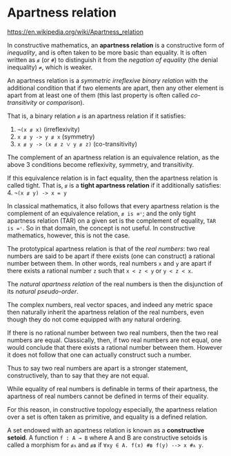 # Apartness relation

https://en.wikipedia.org/wiki/Apartness_relation

In constructive mathematics, an **apartness relation** is a constructive form of *inequality*, and is often taken to be more basic than equality. It is often written as `⧣` (or `#`) to distinguish it from the *negation of equality* (the denial inequality) `≠`, which is weaker.

An apartness relation is a *symmetric irreflexive binary relation* with the additional condition that if two elements are apart, then any other element is apart from at least one of them (this last property is often called *co-transitivity* or *comparison*).

That is, a binary relation `⧣` is an apartness relation if it satisfies:
1. `¬(x ⧣ x)`                 (irreflexivity)
2. `x ⧣ y -> y ⧣ x`            (symmetry)
3. `x ⧣ y -> (x ⧣ z ⋁ y ⧣ z)`   (co-transitivity)

The complement of an apartness relation is an equivalence relation, as the above 3 conditions become reflexivity, symmetry, and transitivity.

If this equivalence relation is in fact equality, then the apartness relation is called tight. That is, `⧣` is a **tight apartness relation** if it additionally satisfies:
4. `¬(x ⧣ y) -> x = y`


In classical mathematics, it also follows that every apartness relation is the complement of an equivalence relation, `⧣ is ≡ᶜ`; and the only tight apartness relation (TAR) on a given set is the complement of equality, `TAR is =ᶜ`. So in that domain, the concept is not useful. In constructive mathematics, however, this is not the case.

The prototypical apartness relation is that of the *real numbers*: two real numbers are said to be apart if there exists (one can construct) a rational number between them. In other words, real numbers `x` and `y` are apart if there exists a rational number `z` such that `x < z < y` or `y < z < x`.

The *natural apartness relation* of the real numbers is then the disjunction of its *natural pseudo-order*.

The complex numbers, real vector spaces, and indeed any metric space then naturally inherit the apartness relation of the real numbers, even though they do not come equipped with any natural ordering.

If there is no rational number between two real numbers, then the two real numbers are equal. Classically, then, if two real numbers are not equal, one would conclude that there exists a rational number between them. However it does not follow that one can actually construct such a number.

Thus to say two real numbers are apart is a stronger statement, constructively, than to say that they are not equal.

While equality of real numbers is definable in terms of their apartness, the apartness of real numbers cannot be defined in terms of their equality.

For this reason, in constructive topology especially, the apartness relation over a set is often taken as primitive, and equality is a defined relation.

A set endowed with an apartness relation is known as a **constructive setoid**. A function `f : A → B` where A and B are constructive setoids is called a morphism for `⧣ᴀ` and `⧣ʙ` if `∀xy ∈ A. f(x) #ʙ f(y) --> x #ᴀ y`.
